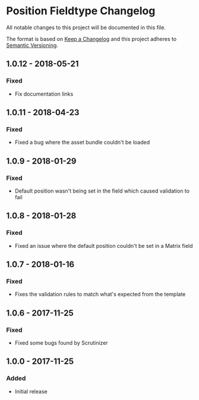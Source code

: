# Position Fieldtype Changelog

All notable changes to this project will be documented in this file.

The format is based on [Keep a Changelog](http://keepachangelog.com/) and this project adheres to [Semantic Versioning](http://semver.org/).

## 1.0.12 - 2018-05-21
### Fixed
- Fix documentation links

## 1.0.11 - 2018-04-23
### Fixed
- Fixed a bug where the asset bundle couldn't be loaded

## 1.0.9 - 2018-01-29
### Fixed
- Default position wasn't being set in the field which caused validation to fail

## 1.0.8 - 2018-01-28
### Fixed
- Fixed an issue where the default position couldn't be set in a Matrix field

## 1.0.7 - 2018-01-16
### Fixed
- Fixes the validation rules to match what's expected from the template

## 1.0.6 - 2017-11-25
### Fixed
- Fixed some bugs found by Scrutinizer

## 1.0.0 - 2017-11-25
### Added
- Initial release
